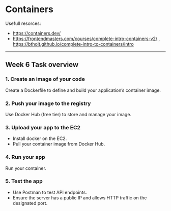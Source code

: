 # Containers

Usefull resorces:
- https://containers.dev/
- https://frontendmasters.com/courses/complete-intro-containers-v2/ , https://btholt.github.io/complete-intro-to-containers/intro

---

## Week 6 Task overview 

### 1. Create an image of your code

Create a Dockerfile to define and build your application’s container image.

### 2. Push your image to the registry

Use Docker Hub (free tier) to store and manage your image.

### 3. Upload your app to the EC2

 - Install docker on the EC2.
 - Pull your container image from Docker Hub.

### 4. Run your app

Run your container.

### 5. Test the app

 - Use Postman to test API endpoints.
 - Ensure the server has a public IP and allows HTTP traffic on the designated port.

